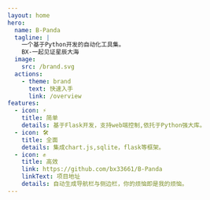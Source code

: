 ```yaml
---
layout: home
hero:
  name: B-Panda
  tagline: |
    一个基于Python开发的自动化工具集。
    BX-一起见证星辰大海
  image:
    src: /brand.svg
  actions:
    - theme: brand
      text: 快速入手
      link: /overview
features:
  - icon: ⚡
    title: 简单
    details: 基于Flask开发，支持web端控制,依托于Python强大库。
  - icon: 🛠️
    title: 全面
    details: 集成chart.js,sqlite，flask等框架。
  - icon: ✊
    title: 高效
    link: https://github.com/bx33661/B-Panda
    linkText: 项目地址
    details: 自动生成导航栏与侧边栏，你的烦恼即是我的烦恼。
---
```

